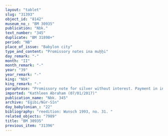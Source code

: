 ```yaml
---
layout: "tablet"
slug: "31393"
object_id: "8142"
museum_no_: "BM 30935"
publication: "Nbk."
text_number: "345"
duplicate: "BM 31898+"
period: "NB"
place_of_issue: "Babylon city"
type_and_content: "Promissory notes ina muẖẖi"
day_remark: "-"
month: "II"
month_remark: "-"
year: "39"
year_remark: "-"
king: "Nbk"
king_remark: "-"
paraphrase: "Promissory note for silver without interest. Payment in instalments. General pledge.<br /> <strong>B<sub>1</sub></strong> and <strong><sup>f</sup>B<sub>2</sub></strong> owe 2 minas and 28 2/3 shekels of silver to <strong>A</strong>, to be paid without interest in two instalments: almost half of it (1 mina and 8 shekels of silver) should be paid in D&ucirc;zu (IV) and the rest in Addar (XII). The debtors pledge all their property in and outside the city, and assume warranty for each other. &nbsp;The creditor swore before &Scaron;ama&scaron; that he agrees <em>to take back the silver in instalments</em> (?) (<em>mīni &scaron;a kaspi na&scaron;&ucirc;</em>). In addition, there are 4 1/2 shekels of silver at <strong>B<sub>1</sub></strong>&#39;s disposal (<em>ina pāni</em>). Names of 3 witnesses and the scribe: Bēl-u&scaron;allim/Zēria//Nabāya (<strong>B<sub>1</sub></strong>).<br /> <br /> <strong>A</strong> = Iddin-Marduk/Iqī&scaron;āya//Nūr-S&icirc;n; <strong>B<sub>1</sub></strong> = Bēl-u&scaron;allim/Zēria//Nabāya; <strong><sup>f</sup>B<sub>2</sub></strong> = <sup>f</sup>Silim-I&scaron;tar/Kurigalzu//&Scaron;a-nā&scaron;ī&scaron;u"
imported: "Kathleen Abraham (07/01/2017)"
publication_name: "Nbk. 345"
archive: "Egibi/Nūr-Sîn"
day_babylonian_: "22"
bibliography: "reedition: Wunsch 1993, no. 31. "
related_objects: "7989"
title: "BM 30935"
previous_item: "31396"
---
```

